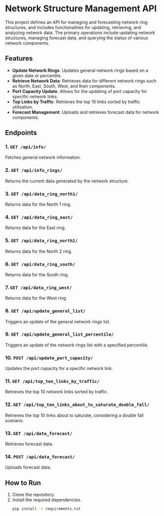 # Network Structure Management API

This project defines an API for managing and forecasting network ring structures, and includes functionalities for updating, retrieving, and analyzing network data. The primary operations include updating network structures, managing forecast data, and querying the status of various network components.

## Features

- **Update Network Rings**: Updates general network rings based on a given date or percentile.
- **Retrieve Network Data**: Retrieves data for different network rings such as North, East, South, West, and their components.
- **Port Capacity Update**: Allows for the updating of port capacity for specific network links.
- **Top Links by Traffic**: Retrieves the top 10 links sorted by traffic utilization.
- **Forecast Management**: Uploads and retrieves forecast data for network components.

## Endpoints

### 1. `GET /api/info/`
Fetches general network information.

### 2. `GET /api/info_rings/`
Returns the current data generated by the network structure.

### 3. `GET /api/data_ring_north1/`
Returns data for the North 1 ring.

### 4. `GET /api/data_ring_east/`
Returns data for the East ring.

### 5. `GET /api/data_ring_north2/`
Returns data for the North 2 ring.

### 6. `GET /api/data_ring_south/`
Returns data for the South ring.

### 7. `GET /api/data_ring_west/`
Returns data for the West ring.

### 8. `GET /api/update_general_list/`
Triggers an update of the general network rings list.

### 9. `GET /api/update_general_list_percentile/`
Triggers an update of the network rings list with a specified percentile.

### 10. `POST /api/update_port_capacity/`
Updates the port capacity for a specific network link.

### 11. `GET /api/top_ten_links_by_traffic/`
Retrieves the top 10 network links sorted by traffic.

### 12. `GET /api/top_ten_links_about_to_saturate_double_fall/`
Retrieves the top 10 links about to saturate, considering a double fall scenario.

### 13. `GET /api/data_forecast/`
Retrieves forecast data.

### 14. `POST /api/data_forecast/`
Uploads forecast data.

## How to Run

1. Clone the repository.
2. Install the required dependencies.
   ```bash
   pip install -r requirements.txt
